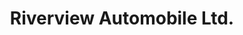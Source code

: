 ---
title: "Riverview Automobile Ltd."
url: /wallaceburg/riverview-automobile-ltd/
shop: Autohaus
---